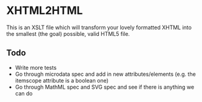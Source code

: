 XHTML2HTML
==========

This is an XSLT file which will transform your lovely formatted XHTML into the smallest (the goal) possible, valid HTML5 file.

Todo
----

* Write more tests
* Go through microdata spec and add in new attributes/elements (e.g. the itemscope attribute is a boolean one)
* Go through MathML spec and SVG spec and see if there is anything we can do